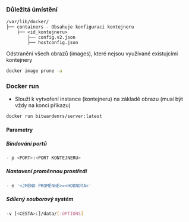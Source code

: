 ### Důležitá úmístění
```
/var/lib/docker/
├── containers - Obsahuje konfiguraci kontejneru
    ├── <id_kontejneru>
        ├── config.v2.json
        ├── hostconfig.json
```

Odstranění všech obrazů (images), které nejsou využívané existujcími kontejnery
```bash
docker image prune -a
```

### Docker run
- Slouží k vytvoření instance (kontejneru) na základě obrazu (musí být vždy na konci příkazu)
```bash
docker run bitwardenrs/server:latest
```
#### Parametry
##### Bindování portů
```bash
- p <PORT>:<PORT KONTEJNERU>
```
##### Nastavení proměnnou prostředí
```bash
- e '<JMÉNO PROMĚNNÉ>=<HODNOTA>'
```
##### Sdílený souborový systém
```bash
-v [<CESTA>:]/data/[:OPTIONS]
```
